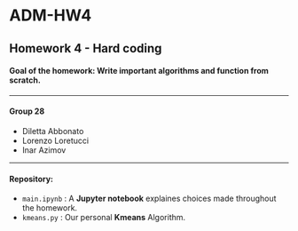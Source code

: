 # ADM-HW4
## Homework 4 - Hard coding
#### **Goal of the homework**: Write important algorithms and function from scratch.
_____________
#### Group 28
* Diletta Abbonato 
* Lorenzo Loretucci
* Inar Azimov 
_____________
#### Repository: 
* `main.ipynb` : A **Jupyter notebook** explaines choices made throughout the homework.
* `kmeans.py` : Our personal **Kmeans** Algorithm.


